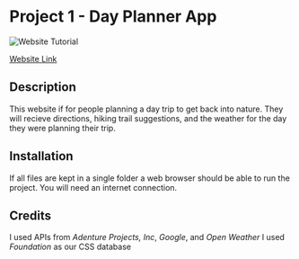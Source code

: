 # Project 1 - Day Planner App

![Website Tutorial](https://github.com/caropukenis/project-1/blob/master/assets/tutorial.gif?raw=true)

[Website Link](https://caropukenis.github.io/project-1/)

## Description
This website if for people planning a day trip to get back into nature. They will recieve directions, hiking trail suggestions, and the weather for the day they were planning their trip. 

## Installation
If all files are kept in a single folder a web browser should be able to run the project.
You will need an internet connection.

## Credits
 I used APIs from *Adenture Projects, Inc*, *Google*, and *Open Weather* 
I used *Foundation* as our CSS database
